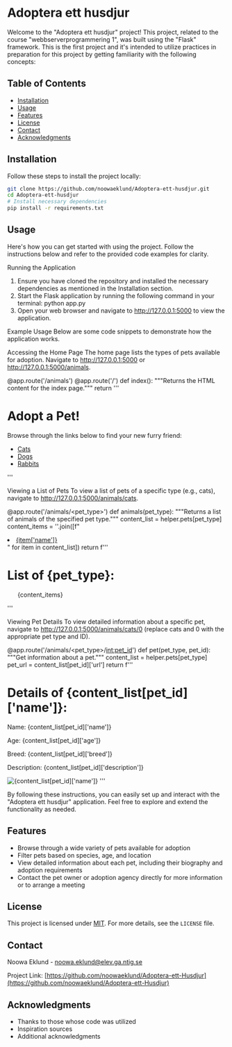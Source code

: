 # Adoptera ett husdjur

Welcome to the "Adoptera ett husdjur" project! This project, related to the course "webbserverprogrammering 1", was built using the "Flask" framework. This is the first project and it's intended to utilize practices in preparation for this project by getting familiarity with the following concepts:

## Table of Contents

- [Installation](#installation)
- [Usage](#usage)
- [Features](#features)
- [License](#license)
- [Contact](#contact)
- [Acknowledgments](#acknowledgments)

## Installation

Follow these steps to install the project locally:


```bash
git clone https://github.com/noowaeklund/Adoptera-ett-husdjur.git
cd Adoptera-ett-husdjur
# Install necessary dependencies
pip install -r requirements.txt
```

## Usage


Here's how you can get started with using the project. Follow the instructions below and refer to the provided code examples for clarity.

Running the Application

1. Ensure you have cloned the repository and installed the necessary dependencies as mentioned in the Installation section.
2. Start the Flask application by running the following command in your terminal:
   python app.py
3. Open your web browser and navigate to http://127.0.0.1:5000 to view the application.


Example Usage
Below are some code snippets to demonstrate how the application works.


Accessing the Home Page
The home page lists the types of pets available for adoption. Navigate to http://127.0.0.1:5000 or http://127.0.0.1:5000/animals.

@app.route('/animals')
@app.route('/')
def index():
    """Returns the HTML content for the index page."""
    return '''<h1>Adopt a Pet!</h1>
    <p>Browse through the links below to find your new furry friend:</p>
    <ul>
    <li><a href="/animals/cats">Cats</a></li>
    <li><a href="/animals/dogs">Dogs</a></li>
    <li><a href="/animals/rabbits">Rabbits</a></li>
    </ul>'''



Viewing a List of Pets
To view a list of pets of a specific type (e.g., cats), navigate to http://127.0.0.1:5000/animals/cats.

@app.route('/animals/<pet_type>')
def animals(pet_type):
    """Returns a list of animals of the specified pet type."""
    content_list = helper.pets[pet_type]
    content_items = ''.join([f"<li><a href='/animals/{pet_type}/{content_list.index(item)}'>{item['name']}</a></li>" for item in content_list])
    return f'''<h1>List of {pet_type}:</h1>
    <ul>
      {content_items}
    </ul>
    '''


Viewing Pet Details
To view detailed information about a specific pet, navigate to http://127.0.0.1:5000/animals/cats/0 (replace cats and 0 with the appropriate pet type and ID).

@app.route('/animals/<pet_type>/<int:pet_id>')
def pet(pet_type, pet_id):
    """Get information about a pet."""
    content_list = helper.pets[pet_type]
    pet_url = content_list[pet_id]['url']
    return f'''<h1>Details of {content_list[pet_id]['name']}:</h1>
    <p> Name: {content_list[pet_id]['name']}</p>
    <p> Age: {content_list[pet_id]['age']}</p>
    <p> Breed: {content_list[pet_id]['breed']}</p>
    <p> Description: {content_list[pet_id]['description']}</p>
    <img src="{pet_url}" alt="{content_list[pet_id]['name']}">
    '''


By following these instructions, you can easily set up and interact with the "Adoptera ett husdjur" application. Feel free to explore and extend the functionality as needed.



## Features
- Browse through a wide variety of pets available for adoption
- Filter pets based on species, age, and location
- View detailed information about each pet, including their biography and adoption requirements
- Contact the pet owner or adoption agency directly for more information or to arrange a meeting

## License

This project is licensed under [MIT](LICENSE). For more details, see the `LICENSE` file.

## Contact

Noowa Eklund - [noowa.eklund@elev.ga.ntig.se](noowa.eklund@elev.ga.ntig.se) 

Project Link: [https://github.com/noowaeklund/Adoptera-ett-Husdjur](https://github.com/noowaeklund/Adoptera-ett-Husdjur)

## Acknowledgments

- Thanks to those whose code was utilized
- Inspiration sources
- Additional acknowledgments


